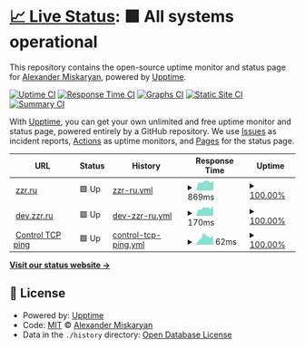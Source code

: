 # [📈 Live Status](https://status.zzr.ru): <!--live status--> **🟩 All systems operational**

This repository contains the open-source uptime monitor and status page for [Alexander Miskaryan](https://status.zzr.ru), powered by [Upptime](https://github.com/upptime/upptime).

[![Uptime CI](https://github.com/alexmisk/status.zzr.ru/workflows/Uptime%20CI/badge.svg)](https://github.com/AHRJ/status.zzr.ru/actions?query=workflow%3A%22Uptime+CI%22)
[![Response Time CI](https://github.com/alexmisk/status.zzr.ru/workflows/Response%20Time%20CI/badge.svg)](https://github.com/AHRJ/status.zzr.ru/actions?query=workflow%3A%22Response+Time+CI%22)
[![Graphs CI](https://github.com/alexmisk/status.zzr.ru/workflows/Graphs%20CI/badge.svg)](https://github.com/AHRJ/status.zzr.ru/actions?query=workflow%3A%22Graphs+CI%22)
[![Static Site CI](https://github.com/alexmisk/status.zzr.ru/workflows/Static%20Site%20CI/badge.svg)](https://github.com/AHRJ/status.zzr.ru/actions?query=workflow%3A%22Static+Site+CI%22)
[![Summary CI](https://github.com/alexmisk/status.zzr.ru/workflows/Summary%20CI/badge.svg)](https://github.com/AHRJ/status.zzr.ru/actions?query=workflow%3A%22Summary+CI%22)

With [Upptime](https://upptime.js.org), you can get your own unlimited and free uptime monitor and status page, powered entirely by a GitHub repository. We use [Issues](https://github.com/alexmisk/status.zzr.ru/issues) as incident reports, [Actions](https://github.com/alexmisk/status.zzr.ru/actions) as uptime monitors, and [Pages](https://status.zzr.ru) for the status page.

<!--start: status pages-->
<!-- This summary is generated by Upptime (https://github.com/upptime/upptime) -->
<!-- Do not edit this manually, your changes will be overwritten -->
<!-- prettier-ignore -->
| URL | Status | History | Response Time | Uptime |
| --- | ------ | ------- | ------------- | ------ |
| <img alt="" src="https://favicons.githubusercontent.com/zzr.ru" height="13"> [zzr.ru](https://zzr.ru) | 🟩 Up | [zzr-ru.yml](https://github.com/AHRJ/status.zzr.ru/commits/HEAD/history/zzr-ru.yml) | <details><summary><img alt="Response time graph" src="./graphs/zzr-ru/response-time-week.png" height="20"> 869ms</summary><br><a href="https://status.zzr.ru/history/zzr-ru"><img alt="Response time 809" src="https://img.shields.io/endpoint?url=https%3A%2F%2Fraw.githubusercontent.com%2FAHRJ%2Fstatus.zzr.ru%2FHEAD%2Fapi%2Fzzr-ru%2Fresponse-time.json"></a><br><a href="https://status.zzr.ru/history/zzr-ru"><img alt="24-hour response time 652" src="https://img.shields.io/endpoint?url=https%3A%2F%2Fraw.githubusercontent.com%2FAHRJ%2Fstatus.zzr.ru%2FHEAD%2Fapi%2Fzzr-ru%2Fresponse-time-day.json"></a><br><a href="https://status.zzr.ru/history/zzr-ru"><img alt="7-day response time 869" src="https://img.shields.io/endpoint?url=https%3A%2F%2Fraw.githubusercontent.com%2FAHRJ%2Fstatus.zzr.ru%2FHEAD%2Fapi%2Fzzr-ru%2Fresponse-time-week.json"></a><br><a href="https://status.zzr.ru/history/zzr-ru"><img alt="30-day response time 787" src="https://img.shields.io/endpoint?url=https%3A%2F%2Fraw.githubusercontent.com%2FAHRJ%2Fstatus.zzr.ru%2FHEAD%2Fapi%2Fzzr-ru%2Fresponse-time-month.json"></a><br><a href="https://status.zzr.ru/history/zzr-ru"><img alt="1-year response time 809" src="https://img.shields.io/endpoint?url=https%3A%2F%2Fraw.githubusercontent.com%2FAHRJ%2Fstatus.zzr.ru%2FHEAD%2Fapi%2Fzzr-ru%2Fresponse-time-year.json"></a></details> | <details><summary><a href="https://status.zzr.ru/history/zzr-ru">100.00%</a></summary><a href="https://status.zzr.ru/history/zzr-ru"><img alt="All-time uptime 99.96%" src="https://img.shields.io/endpoint?url=https%3A%2F%2Fraw.githubusercontent.com%2FAHRJ%2Fstatus.zzr.ru%2FHEAD%2Fapi%2Fzzr-ru%2Fuptime.json"></a><br><a href="https://status.zzr.ru/history/zzr-ru"><img alt="24-hour uptime 100.00%" src="https://img.shields.io/endpoint?url=https%3A%2F%2Fraw.githubusercontent.com%2FAHRJ%2Fstatus.zzr.ru%2FHEAD%2Fapi%2Fzzr-ru%2Fuptime-day.json"></a><br><a href="https://status.zzr.ru/history/zzr-ru"><img alt="7-day uptime 100.00%" src="https://img.shields.io/endpoint?url=https%3A%2F%2Fraw.githubusercontent.com%2FAHRJ%2Fstatus.zzr.ru%2FHEAD%2Fapi%2Fzzr-ru%2Fuptime-week.json"></a><br><a href="https://status.zzr.ru/history/zzr-ru"><img alt="30-day uptime 100.00%" src="https://img.shields.io/endpoint?url=https%3A%2F%2Fraw.githubusercontent.com%2FAHRJ%2Fstatus.zzr.ru%2FHEAD%2Fapi%2Fzzr-ru%2Fuptime-month.json"></a><br><a href="https://status.zzr.ru/history/zzr-ru"><img alt="1-year uptime 99.96%" src="https://img.shields.io/endpoint?url=https%3A%2F%2Fraw.githubusercontent.com%2FAHRJ%2Fstatus.zzr.ru%2FHEAD%2Fapi%2Fzzr-ru%2Fuptime-year.json"></a></details>
| <img alt="" src="https://favicons.githubusercontent.com/dev.zzr.ru" height="13"> [dev.zzr.ru](https://dev.zzr.ru) | 🟩 Up | [dev-zzr-ru.yml](https://github.com/AHRJ/status.zzr.ru/commits/HEAD/history/dev-zzr-ru.yml) | <details><summary><img alt="Response time graph" src="./graphs/dev-zzr-ru/response-time-week.png" height="20"> 170ms</summary><br><a href="https://status.zzr.ru/history/dev-zzr-ru"><img alt="Response time 172" src="https://img.shields.io/endpoint?url=https%3A%2F%2Fraw.githubusercontent.com%2FAHRJ%2Fstatus.zzr.ru%2FHEAD%2Fapi%2Fdev-zzr-ru%2Fresponse-time.json"></a><br><a href="https://status.zzr.ru/history/dev-zzr-ru"><img alt="24-hour response time 140" src="https://img.shields.io/endpoint?url=https%3A%2F%2Fraw.githubusercontent.com%2FAHRJ%2Fstatus.zzr.ru%2FHEAD%2Fapi%2Fdev-zzr-ru%2Fresponse-time-day.json"></a><br><a href="https://status.zzr.ru/history/dev-zzr-ru"><img alt="7-day response time 170" src="https://img.shields.io/endpoint?url=https%3A%2F%2Fraw.githubusercontent.com%2FAHRJ%2Fstatus.zzr.ru%2FHEAD%2Fapi%2Fdev-zzr-ru%2Fresponse-time-week.json"></a><br><a href="https://status.zzr.ru/history/dev-zzr-ru"><img alt="30-day response time 157" src="https://img.shields.io/endpoint?url=https%3A%2F%2Fraw.githubusercontent.com%2FAHRJ%2Fstatus.zzr.ru%2FHEAD%2Fapi%2Fdev-zzr-ru%2Fresponse-time-month.json"></a><br><a href="https://status.zzr.ru/history/dev-zzr-ru"><img alt="1-year response time 172" src="https://img.shields.io/endpoint?url=https%3A%2F%2Fraw.githubusercontent.com%2FAHRJ%2Fstatus.zzr.ru%2FHEAD%2Fapi%2Fdev-zzr-ru%2Fresponse-time-year.json"></a></details> | <details><summary><a href="https://status.zzr.ru/history/dev-zzr-ru">100.00%</a></summary><a href="https://status.zzr.ru/history/dev-zzr-ru"><img alt="All-time uptime 99.69%" src="https://img.shields.io/endpoint?url=https%3A%2F%2Fraw.githubusercontent.com%2FAHRJ%2Fstatus.zzr.ru%2FHEAD%2Fapi%2Fdev-zzr-ru%2Fuptime.json"></a><br><a href="https://status.zzr.ru/history/dev-zzr-ru"><img alt="24-hour uptime 100.00%" src="https://img.shields.io/endpoint?url=https%3A%2F%2Fraw.githubusercontent.com%2FAHRJ%2Fstatus.zzr.ru%2FHEAD%2Fapi%2Fdev-zzr-ru%2Fuptime-day.json"></a><br><a href="https://status.zzr.ru/history/dev-zzr-ru"><img alt="7-day uptime 100.00%" src="https://img.shields.io/endpoint?url=https%3A%2F%2Fraw.githubusercontent.com%2FAHRJ%2Fstatus.zzr.ru%2FHEAD%2Fapi%2Fdev-zzr-ru%2Fuptime-week.json"></a><br><a href="https://status.zzr.ru/history/dev-zzr-ru"><img alt="30-day uptime 100.00%" src="https://img.shields.io/endpoint?url=https%3A%2F%2Fraw.githubusercontent.com%2FAHRJ%2Fstatus.zzr.ru%2FHEAD%2Fapi%2Fdev-zzr-ru%2Fuptime-month.json"></a><br><a href="https://status.zzr.ru/history/dev-zzr-ru"><img alt="1-year uptime 99.69%" src="https://img.shields.io/endpoint?url=https%3A%2F%2Fraw.githubusercontent.com%2FAHRJ%2Fstatus.zzr.ru%2FHEAD%2Fapi%2Fdev-zzr-ru%2Fuptime-year.json"></a></details>
| <img alt="" src="https://favicons.githubusercontent.com/null" height="13"> [Control TCP ping](1.1.1.1) | 🟩 Up | [control-tcp-ping.yml](https://github.com/AHRJ/status.zzr.ru/commits/HEAD/history/control-tcp-ping.yml) | <details><summary><img alt="Response time graph" src="./graphs/control-tcp-ping/response-time-week.png" height="20"> 62ms</summary><br><a href="https://status.zzr.ru/history/control-tcp-ping"><img alt="Response time 68" src="https://img.shields.io/endpoint?url=https%3A%2F%2Fraw.githubusercontent.com%2FAHRJ%2Fstatus.zzr.ru%2FHEAD%2Fapi%2Fcontrol-tcp-ping%2Fresponse-time.json"></a><br><a href="https://status.zzr.ru/history/control-tcp-ping"><img alt="24-hour response time 31" src="https://img.shields.io/endpoint?url=https%3A%2F%2Fraw.githubusercontent.com%2FAHRJ%2Fstatus.zzr.ru%2FHEAD%2Fapi%2Fcontrol-tcp-ping%2Fresponse-time-day.json"></a><br><a href="https://status.zzr.ru/history/control-tcp-ping"><img alt="7-day response time 62" src="https://img.shields.io/endpoint?url=https%3A%2F%2Fraw.githubusercontent.com%2FAHRJ%2Fstatus.zzr.ru%2FHEAD%2Fapi%2Fcontrol-tcp-ping%2Fresponse-time-week.json"></a><br><a href="https://status.zzr.ru/history/control-tcp-ping"><img alt="30-day response time 62" src="https://img.shields.io/endpoint?url=https%3A%2F%2Fraw.githubusercontent.com%2FAHRJ%2Fstatus.zzr.ru%2FHEAD%2Fapi%2Fcontrol-tcp-ping%2Fresponse-time-month.json"></a><br><a href="https://status.zzr.ru/history/control-tcp-ping"><img alt="1-year response time 68" src="https://img.shields.io/endpoint?url=https%3A%2F%2Fraw.githubusercontent.com%2FAHRJ%2Fstatus.zzr.ru%2FHEAD%2Fapi%2Fcontrol-tcp-ping%2Fresponse-time-year.json"></a></details> | <details><summary><a href="https://status.zzr.ru/history/control-tcp-ping">100.00%</a></summary><a href="https://status.zzr.ru/history/control-tcp-ping"><img alt="All-time uptime 100.00%" src="https://img.shields.io/endpoint?url=https%3A%2F%2Fraw.githubusercontent.com%2FAHRJ%2Fstatus.zzr.ru%2FHEAD%2Fapi%2Fcontrol-tcp-ping%2Fuptime.json"></a><br><a href="https://status.zzr.ru/history/control-tcp-ping"><img alt="24-hour uptime 100.00%" src="https://img.shields.io/endpoint?url=https%3A%2F%2Fraw.githubusercontent.com%2FAHRJ%2Fstatus.zzr.ru%2FHEAD%2Fapi%2Fcontrol-tcp-ping%2Fuptime-day.json"></a><br><a href="https://status.zzr.ru/history/control-tcp-ping"><img alt="7-day uptime 100.00%" src="https://img.shields.io/endpoint?url=https%3A%2F%2Fraw.githubusercontent.com%2FAHRJ%2Fstatus.zzr.ru%2FHEAD%2Fapi%2Fcontrol-tcp-ping%2Fuptime-week.json"></a><br><a href="https://status.zzr.ru/history/control-tcp-ping"><img alt="30-day uptime 99.95%" src="https://img.shields.io/endpoint?url=https%3A%2F%2Fraw.githubusercontent.com%2FAHRJ%2Fstatus.zzr.ru%2FHEAD%2Fapi%2Fcontrol-tcp-ping%2Fuptime-month.json"></a><br><a href="https://status.zzr.ru/history/control-tcp-ping"><img alt="1-year uptime 100.00%" src="https://img.shields.io/endpoint?url=https%3A%2F%2Fraw.githubusercontent.com%2FAHRJ%2Fstatus.zzr.ru%2FHEAD%2Fapi%2Fcontrol-tcp-ping%2Fuptime-year.json"></a></details>

<!--end: status pages-->

[**Visit our status website →**](https://status.zzr.ru)

## 📄 License

- Powered by: [Upptime](https://github.com/upptime/upptime)
- Code: [MIT](./LICENSE) © [Alexander Miskaryan](https://status.zzr.ru)
- Data in the `./history` directory: [Open Database License](https://opendatacommons.org/licenses/odbl/1-0/)
